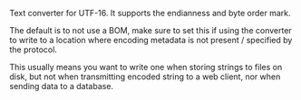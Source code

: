 Text converter for UTF-16.  It supports the endianness and byte order mark.

The default is to not use a BOM, make sure to set this if using the converter to write to a location where encoding metadata is not present / specified by the protocol.

This usually means you want to write one when storing strings to files on disk, but not when transmitting encoded string to a web client, nor when sending data to a database.